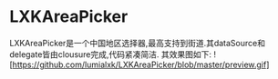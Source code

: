 # LXKAreaPicker
LXKAreaPicker是一个中国地区选择器,最高支持到街道.其dataSource和delegate皆由clousure完成,代码紧凑简洁.
其效果图如下:
![https://github.com/lumialxk/LXKAreaPicker/blob/master/preview.gif]
